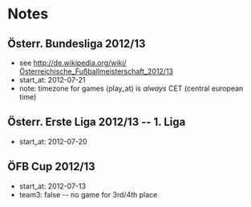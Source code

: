 # Notes

## Österr. Bundesliga 2012/13

- see <http://de.wikipedia.org/wiki/Österreichische_Fußballmeisterschaft_2012/13>
- start_at: 2012-07-21
- note: timezone for games (play_at) is *always* CET (central european time)

## Österr. Erste Liga 2012/13     -- 1. Liga

- start_at: 2012-07-20

## ÖFB Cup 2012/13

- start_at: 2012-07-13
- team3: false          -- no game for 3rd/4th place
